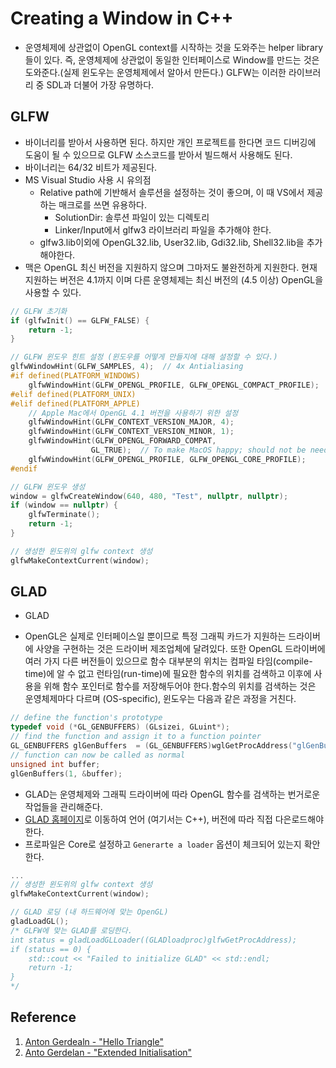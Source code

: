 # Creating a Window in C++

- 운영체제에 상관없이 OpenGL context를 시작하는 것을 도와주는 helper library들이 있다. 즉, 운영체제에 상관없이 동일한 인터페이스로 Window를 만드는 것은 도와준다.(실제 윈도우는 운영체제에서 알아서 만든다.) GLFW는 이러한 라이브러리 중 SDL과 더불어 가장 유명하다.

## GLFW

- 바이너리를 받아서 사용하면 된다. 하지만 개인 프로젝트를 한다면 코드 디버깅에 도움이 될 수 있으므로 GLFW 소스코드를 받아서 빌드해서 사용해도 된다.
- 바이너리는 64/32 비트가 제공된다.
- MS Visual Studio 사용 시 유의점
  - Relative path에 기반해서 솔루션을 설정하는 것이 좋으며, 이 때 VS에서 제공하는 매크로를 쓰면 유용하다.
    - SolutionDir: 솔루션 파일이 있는 디렉토리
    - Linker/Input에서 glfw3 라이브러리 파일을 추가해야 한다.
  - glfw3.lib이외에 OpenGL32.lib, User32.lib, Gdi32.lib, Shell32.lib을 추가해야한다.
- 맥은 OpenGL 최신 버전을 지원하지 않으며 그마저도 불완전하게 지원한다. 현재 지원하는 버전은 4.1까지 이며 다른 운영체제는 최신 버전의 (4.5 이상) OpenGL을 사용할 수 있다.

```c++
// GLFW 초기화
if (glfwInit() == GLFW_FALSE) {
    return -1;
}

// GLFW 윈도우 힌트 설정 (윈도우를 어떻게 만들지에 대해 설정할 수 있다.)
glfwWindowHint(GLFW_SAMPLES, 4);  // 4x Antialiasing
#if defined(PLATFORM_WINDOWS)
    glfwWindowHint(GLFW_OPENGL_PROFILE, GLFW_OPENGL_COMPACT_PROFILE);
#elif defined(PLATFORM_UNIX)
#elif defined(PLATFORM_APPLE)
    // Apple Mac에서 OpenGL 4.1 버전을 사용하기 위한 설정
    glfwWindowHint(GLFW_CONTEXT_VERSION_MAJOR, 4);
    glfwWindowHint(GLFW_CONTEXT_VERSION_MINOR, 1);
    glfwWindowHint(GLFW_OPENGL_FORWARD_COMPAT,
                  GL_TRUE);  // To make MacOS happy; should not be needed
    glfwWindowHint(GLFW_OPENGL_PROFILE, GLFW_OPENGL_CORE_PROFILE);
#endif

// GLFW 윈도우 생성
window = glfwCreateWindow(640, 480, "Test", nullptr, nullptr);
if (window == nullptr) {
    glfwTerminate();
    return -1;
}

// 생성한 윈도위의 glfw context 생성
glfwMakeContextCurrent(window);
```

## GLAD

- GLAD

- OpenGL은 실제로 인터페이스일 뿐이므로 특정 그래픽 카드가 지원하는 드라이버에 사양을 구현하는 것은 드라이버 제조업체에 달려있다. 또한 OpenGL 드라이버에 여러 가지 다른 버전들이 있으므로 함수 대부분의 위치는 컴파일 타임(compile-time)에 알 수 없고 런타임(run-time)에 필요한 함수의 위치를 검색하고 이후에 사용을 위해 함수 포인터로 함수를 저장해두어야 한다.함수의 위치를 검색하는 것은 운영체제마다 다르며 (OS-specific), 윈도우는 다음과 같은 과정을 거친다.

```c++
// define the function's prototype
typedef void (*GL_GENBUFFERS) (GLsizei, GLuint*);
// find the function and assign it to a function pointer
GL_GENBUFFERS glGenBuffers  = (GL_GENBUFFERS)wglGetProcAddress("glGenBuffers");
// function can now be called as normal
unsigned int buffer;
glGenBuffers(1, &buffer);

```

- GLAD는 운영체제와 그래픽 드라이버에 따라 OpenGL 함수를 검색하는 번거로운 작업들을 관리해준다.
- [GLAD 홈페이지](https://glad.dav1d.de)로 이동하여 언어 (여기서는 C++), 버전에 따라 직접 다은로드해야한다.
- 프로파일은 Core로 설정하고 `Generarte a loader` 옵션이 체크되어 있는지 확안한다.

```c++
...
// 생성한 윈도위의 glfw context 생성
glfwMakeContextCurrent(window);

// GLAD 로딩 (내 하드웨어에 맞는 OpenGL)
gladLoadGL();
/* GLFW에 맞는 GLAD를 로딩한다.
int status = gladLoadGLLoader((GLADloadproc)glfwGetProcAddress);
if (status == 0) {
    std::cout << "Failed to initialize GLAD" << std::endl;
    return -1;
} 
*/
```

## Reference

1. [Anton Gerdealn - "Hello Triangle"](https://antongerdelan.net/opengl/hellotriangle.html)
2. [Anto Gerdelan - "Extended Initialisation"](https://antongerdelan.net/opengl/glcontext2.html)
